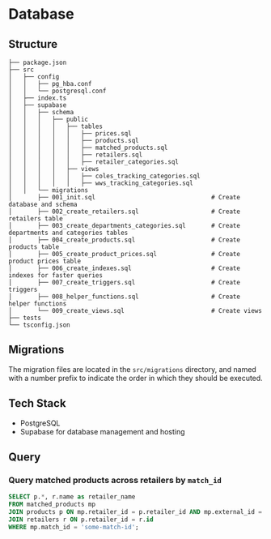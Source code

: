 # Database
## Structure
```text
├── package.json
├── src
│   ├── config
│   │   ├── pg_hba.conf
│   │   └── postgresql.conf
│   ├── index.ts
│   ├── supabase
│   │   ├── schema
│   │   │   ├── public
│   │   │   │   ├── tables
│   │   │   │   │   ├── prices.sql
│   │   │   │   │   ├── products.sql
│   │   │   │   │   ├── matched_products.sql
│   │   │   │   │   ├── retailers.sql
│   │   │   │   │   ├── retailer_categories.sql
│   │   │   │   ├── views
│   │   │   │   │   ├── coles_tracking_categories.sql
│   │   │   │   │   ├── wws_tracking_categories.sql
│   │   └── migrations
│       ├── 001_init.sql                                # Create database and schema
│       ├── 002_create_retailers.sql                    # Create retailers table
│       ├── 003_create_departments_categories.sql       # Create departments and categories tables
│       ├── 004_create_products.sql                     # Create products table  
│       ├── 005_create_product_prices.sql               # Create product prices table
│       ├── 006_create_indexes.sql                      # Create indexes for faster queries
│       ├── 007_create_triggers.sql                     # Create triggers
│       ├── 008_helper_functions.sql                    # Create helper functions
│       └── 009_create_views.sql                        # Create views   
├── tests
└── tsconfig.json
```
## Migrations
 The migration files are located in the `src/migrations` directory, and named with a number prefix to indicate the order in which they should be executed.

## Tech Stack
- PostgreSQL
- Supabase for database management and hosting

## Query
### Query matched products across retailers by `match_id`
```sql
SELECT p.*, r.name as retailer_name
FROM matched_products mp
JOIN products p ON mp.retailer_id = p.retailer_id AND mp.external_id = p.external_id
JOIN retailers r ON p.retailer_id = r.id
WHERE mp.match_id = 'some-match-id';
```